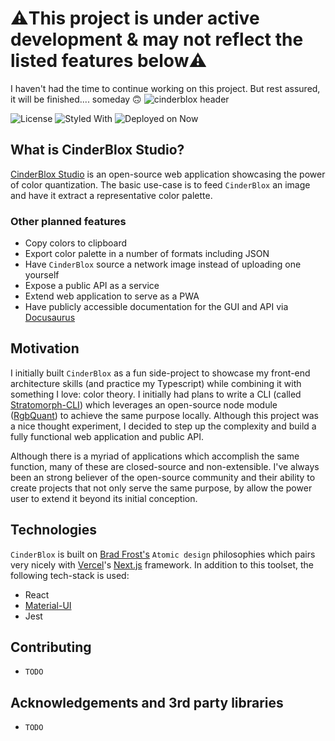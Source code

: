 # ⚠️This project is under active development & may not reflect the listed features below⚠️
I haven't had the time to continue working on this project. But rest assured, it will be finished.... someday 🙃
![cinderblox header](https://res.cloudinary.com/znth/image/upload/v1595451088/Github_Banner_o61lrz.png)

![License](https://img.shields.io/badge/license-MIT-%2300A2FF?style=for-the-badge&labelColor=%23121516) ![Styled With](https://img.shields.io/badge/formatted--with-prettier-%23DB1A3F?style=for-the-badge&labelColor=%23121516)
![Deployed on Now](https://img.shields.io/badge/deployed--with-vercel-%2300A2FF?style=for-the-badge&labelColor=%23121516)



## What is CinderBlox Studio?

[CinderBlox Studio](https://cinderblox.studio) is an open-source web application showcasing the power of color quantization. The basic use-case is to feed `CinderBlox` an image and have it extract a representative color palette.

### Other planned features

-   Copy colors to clipboard
-   Export color palette in a number of formats including JSON
-   Have `CinderBlox` source a network image instead of uploading one yourself
-   Expose a public API as a service
-   Extend web application to serve as a PWA
-   Have publicly accessible documentation for the GUI and API via [Docusaurus](https://docusaurus.io/)

## Motivation

I initially built `CinderBlox` as a fun side-project to showcase my front-end architecture skills (and practice my Typescript) while combining it with something I love: color theory. I initially had plans to write a CLI (called [Stratomorph-CLI](https://github.com/z-nith/stratomorph-cli)) which leverages an open-source node module ([RgbQuant](https://github.com/leeoniya/RgbQuant.js)) to achieve the same purpose locally. Although this project was a nice thought experiment, I decided to step up the complexity and build a fully functional web application and public API.

Although there is a myriad of applications which accomplish the same function, many of these are closed-source and non-extensible. I've always been an strong believer of the open-source community and their ability to create projects that not only serve the same purpose, by allow the power user to extend it beyond its initial conception.

## Technologies

`CinderBlox` is built on [Brad Frost's](https://bradfrost.com/) `Atomic design` philosophies which pairs very nicely with [Vercel](https://vercel.com/)'s [Next.js](https://nextjs.org/) framework. In addition to this toolset, the following tech-stack is used:

-   React
-   [Material-UI](https://material-ui.com/)
-   Jest

## Contributing

-   `TODO`

## Acknowledgements and 3rd party libraries

-   `TODO`
